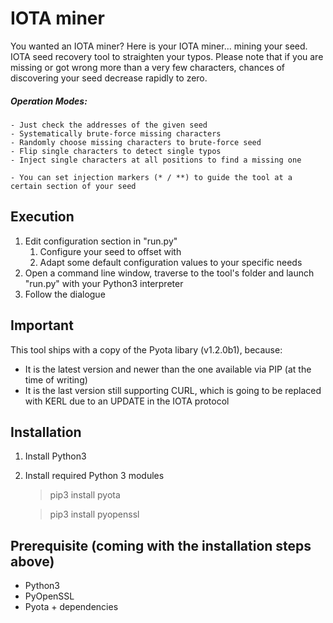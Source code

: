 # IOTA miner
You wanted an IOTA miner? Here is your IOTA miner... mining your seed. IOTA seed recovery tool to straighten your typos. Please note that if you are missing or got wrong more than a very few characters, chances of discovering your seed decrease rapidly to zero.

##### Operation Modes:
    
    - Just check the addresses of the given seed
    - Systematically brute-force missing characters
    - Randomly choose missing characters to brute-force seed
    - Flip single characters to detect single typos
    - Inject single characters at all positions to find a missing one
    
    - You can set injection markers (* / **) to guide the tool at a certain section of your seed

## Execution
1) Edit configuration section in "run.py"
    1) Configure your seed to offset with
    2) Adapt some default configuration values to your specific needs
2) Open a command line window, traverse to the tool's folder and launch "run.py" with your Python3 interpreter
3) Follow the dialogue

## Important
This tool ships with a copy of the Pyota libary (v1.2.0b1), because:
- It is the latest version and newer than the one available via PIP (at the time of writing)
- It is the last version still supporting CURL, which is going to be replaced with KERL due to an UPDATE in the IOTA protocol
  
## Installation
1) Install Python3
2) Install required Python 3 modules
    > pip3 install pyota
    
    > pip3 install pyopenssl
    
## Prerequisite (coming with the installation steps above)
- Python3
- PyOpenSSL
- Pyota + dependencies

